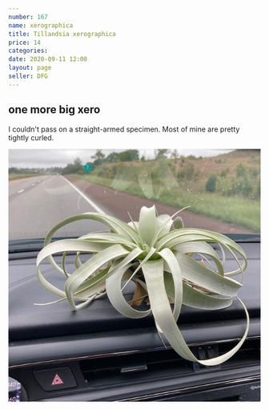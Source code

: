 ```yaml
---
number: 167
name: xerographica
title: Tillandsia xerographica
price: 14
categories: 
date: 2020-09-11 12:00
layout: page
seller: DFG
---
```

## one more big xero

I couldn't pass on a straight-armed specimen. Most of mine are pretty tightly curled.

!["Tillandsia xerographica"](/i/IMG_0931.jpeg "Tillandsia xerographica")
